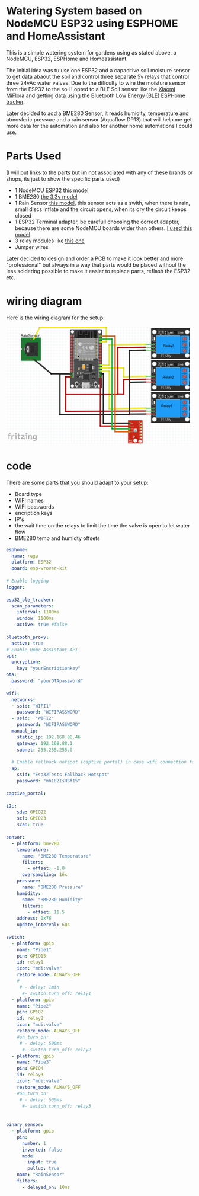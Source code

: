 # Watering System based on NodeMCU ESP32 using ESPHOME and HomeAssistant
This is a simple watering system for gardens using as stated above, a NodeMCU, ESP32, ESPHome and Homeassistant.

The initial idea was tu use one ESP32 and a capacitive soil moisture sensor to get data abaout the soil and control three separate 5v relays that control three 24vAc water valves.
Due to the dificulty to wire the moisture sensor from the ESP32 to the soil I opted to a BLE Soil sensor like the [Xiaomi MiFlora](https://smarthomescene.com/reviews/xiaomi-miflora-plant-sensor-tuya-version-hhccjcy10-review/) and getting data using the Bluetooth Low Energy (BLE) [ESPHome tracker](https://esphome.io/components/bluetooth_proxy.html).

Later decided to add a BME280 Sensor, it reads humidity, temperature and atmosferic pressure and a rain sensor (Aquaflow DP13) that will help me get more data for the automation and also for another home automations I could use.

# Parts Used 
(I will put links to the parts but im not associated with any of these brands or shops, its just to show the specific parts used)

- 1 NodeMCU ESP32 [this model](https://pt.aliexpress.com/item/1005005564949759.html?spm=a2g0o.order_list.order_list_main.39.62ffcaa4AviRG3&gatewayAdapt=glo2bra)
- 1 BME280 [the 3.3v model](https://pt.aliexpress.com/item/32862421810.html?spm=a2g0o.order_list.order_list_main.34.62ffcaa4AviRG3&gatewayAdapt=glo2bra)
- 1 Rain Sensor [this model](https://www.leroymerlin.pt/produtos/jardim/rega/programadores/sensor-de-chuva-dp13-aquaflow-16338805.html?src=clk), this sensor acts as a swith, when there is rain, small discs inflate and the circuit opens, when its dry the circuit keeps closed
- 1 ESP32 Terminal adapter, be carefull choosing the correct adapter, because there are some NodeMCU boards wider than others. [I used this model](https://www.amazon.es/dp/B0BCWBW4SR?psc=1&ref=ppx_yo2ov_dt_b_product_details)
- 3 relay modules like [this one](https://www.switchelectronics.co.uk/products/5v-1-channel-relay-board-module)
- Jumper wires
  
Later decided to design and order a PCB to make it look better and more "professional" but always in a way that parts would be placed without the less soldering possible to make it easier to replace parts, reflash the ESP32 etc.
  

# wiring diagram
Here is the wiring diagram for the setup:

![alt text](https://github.com/tmsaavedra/wateringsystem/blob/main/wiring.png)

# code
There are some parts that you should adapt to your setup:
- Board type
- WIFI names
- WIFI passwords
- encription keys
- IP's
- the wait time on the relays to limit the time the valve is open to let water flow
- BME280 temp and humidty offsets

```yaml
esphome:
  name: rega
  platform: ESP32
  board: esp-wrover-kit

# Enable logging
logger:

esp32_ble_tracker:
  scan_parameters:
    interval: 1100ms
    window: 1100ms
    active: true #false

bluetooth_proxy:
  active: true
# Enable Home Assistant API
api:
  encryption:
    key: "yourEncriptionkey"
ota:
  password: "yourOTApassword"

wifi:
  networks:
  - ssid: "WIFI1"
    password: "WIFIPASSWORD"
  - ssid:  "WIFI2"
    password: "WIFIPASSWORD"
  manual_ip:
    static_ip: 192.168.88.46
    gateway: 192.168.88.1
    subnet: 255.255.255.0

  # Enable fallback hotspot (captive portal) in case wifi connection fails
  ap:
    ssid: "Esp32Tests Fallback Hotspot"
    password: "mh182IsHSf15"

captive_portal:

i2c:
    sda: GPIO22
    scl: GPIO23
    scan: true
   
sensor:
  - platform: bme280
    temperature:
      name: "BME280 Temperature"
      filters:
        - offset: -1.0
      oversampling: 16x
    pressure:
      name: "BME280 Pressure"
    humidity:
      name: "BME280 Humidity"
      filters:
        - offset: 11.5
    address: 0x76
    update_interval: 60s

switch:
  - platform: gpio
    name: "Pipe1"
    pin: GPIO15
    id: relay1
    icon: "mdi:valve"
    restore_mode: ALWAYS_OFF
    #
     # - delay: 1min
      #- switch.turn_off: relay1
  - platform: gpio
    name: "Pipe2"
    pin: GPIO2
    id: relay2
    icon: "mdi:valve"
    restore_mode: ALWAYS_OFF
    #on_turn_on:
     # - delay: 500ms
      #- switch.turn_off: relay2
  - platform: gpio
    name: "Pipe3"
    pin: GPIO4
    id: relay3
    icon: "mdi:valve"
    restore_mode: ALWAYS_OFF
    #on_turn_on:
     # - delay: 500ms
      #- switch.turn_off: relay3   

     
binary_sensor:
  - platform: gpio
    pin:
      number: 1
      inverted: false
      mode:
        input: true
        pullup: true
    name: "RainSensor"
    filters:
      - delayed_on: 10ms
```
